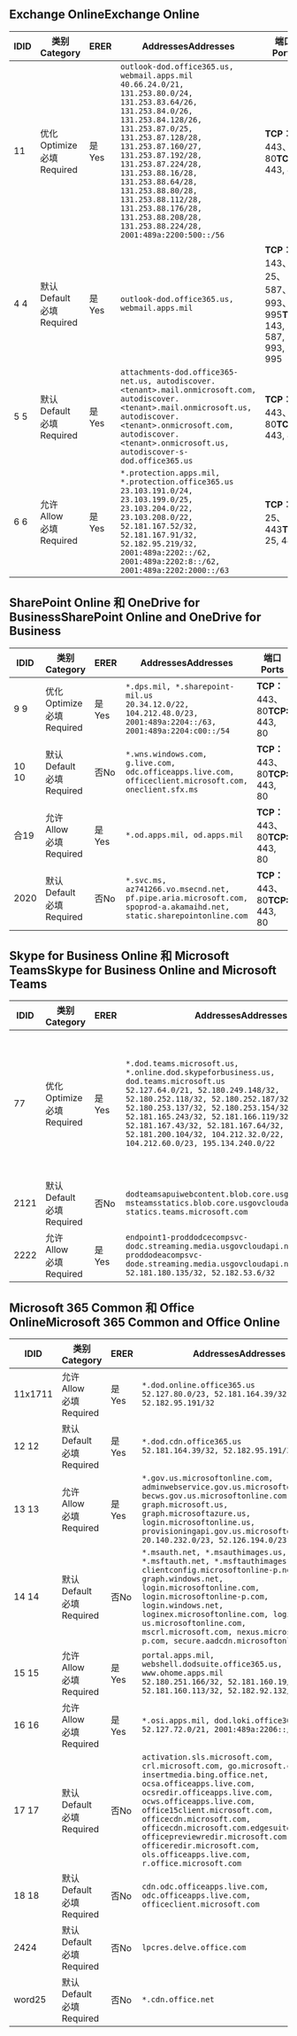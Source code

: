 <!--THIS FILE IS AUTOMATICALLY GENERATED. MANUAL CHANGES WILL BE OVERWRITTEN.-->
<!--Please contact the Office 365 Endpoints team with any questions.-->
<!--USGovDoD endpoints version 2020052800-->
<!--File generated 2020-06-13 17:00:10.1695-->

## <a name="exchange-online"></a><span data-ttu-id="8f8d6-101">Exchange Online</span><span class="sxs-lookup"><span data-stu-id="8f8d6-101">Exchange Online</span></span>

<span data-ttu-id="8f8d6-102">ID</span><span class="sxs-lookup"><span data-stu-id="8f8d6-102">ID</span></span> | <span data-ttu-id="8f8d6-103">类别</span><span class="sxs-lookup"><span data-stu-id="8f8d6-103">Category</span></span> | <span data-ttu-id="8f8d6-104">ER</span><span class="sxs-lookup"><span data-stu-id="8f8d6-104">ER</span></span> | <span data-ttu-id="8f8d6-105">Addresses</span><span class="sxs-lookup"><span data-stu-id="8f8d6-105">Addresses</span></span> | <span data-ttu-id="8f8d6-106">端口</span><span class="sxs-lookup"><span data-stu-id="8f8d6-106">Ports</span></span>
-- | -------------------- | --- | ---------------------------------------------------------------------------------------------------------------------------------------------------------------------------------------------------------------------------------------------------------------------------------------------------------------------------------------------------------------------------------------------- | -------------------------------
<span data-ttu-id="8f8d6-107">1</span><span class="sxs-lookup"><span data-stu-id="8f8d6-107">1</span></span> | <span data-ttu-id="8f8d6-108">优化</span><span class="sxs-lookup"><span data-stu-id="8f8d6-108">Optimize</span></span><BR><span data-ttu-id="8f8d6-109">必填</span><span class="sxs-lookup"><span data-stu-id="8f8d6-109">Required</span></span> | <span data-ttu-id="8f8d6-110">是</span><span class="sxs-lookup"><span data-stu-id="8f8d6-110">Yes</span></span> | `outlook-dod.office365.us, webmail.apps.mil`<BR>`40.66.24.0/21, 131.253.80.0/24, 131.253.83.64/26, 131.253.84.0/26, 131.253.84.128/26, 131.253.87.0/25, 131.253.87.128/28, 131.253.87.160/27, 131.253.87.192/28, 131.253.87.224/28, 131.253.88.16/28, 131.253.88.64/28, 131.253.88.80/28, 131.253.88.112/28, 131.253.88.176/28, 131.253.88.208/28, 131.253.88.224/28, 2001:489a:2200:500::/56` | <span data-ttu-id="8f8d6-111">**TCP：** 443、80</span><span class="sxs-lookup"><span data-stu-id="8f8d6-111">**TCP:** 443, 80</span></span>
<span data-ttu-id="8f8d6-112">4 </span><span class="sxs-lookup"><span data-stu-id="8f8d6-112">4</span></span> | <span data-ttu-id="8f8d6-113">默认</span><span class="sxs-lookup"><span data-stu-id="8f8d6-113">Default</span></span><BR><span data-ttu-id="8f8d6-114">必填</span><span class="sxs-lookup"><span data-stu-id="8f8d6-114">Required</span></span> | <span data-ttu-id="8f8d6-115">是</span><span class="sxs-lookup"><span data-stu-id="8f8d6-115">Yes</span></span> | `outlook-dod.office365.us, webmail.apps.mil` | <span data-ttu-id="8f8d6-116">**TCP：** 143、25、587、993、995</span><span class="sxs-lookup"><span data-stu-id="8f8d6-116">**TCP:** 143, 25, 587, 993, 995</span></span>
<span data-ttu-id="8f8d6-117">5 </span><span class="sxs-lookup"><span data-stu-id="8f8d6-117">5</span></span> | <span data-ttu-id="8f8d6-118">默认</span><span class="sxs-lookup"><span data-stu-id="8f8d6-118">Default</span></span><BR><span data-ttu-id="8f8d6-119">必填</span><span class="sxs-lookup"><span data-stu-id="8f8d6-119">Required</span></span> | <span data-ttu-id="8f8d6-120">是</span><span class="sxs-lookup"><span data-stu-id="8f8d6-120">Yes</span></span> | `attachments-dod.office365-net.us, autodiscover.<tenant>.mail.onmicrosoft.com, autodiscover.<tenant>.mail.onmicrosoft.us, autodiscover.<tenant>.onmicrosoft.com, autodiscover.<tenant>.onmicrosoft.us, autodiscover-s-dod.office365.us` | <span data-ttu-id="8f8d6-121">**TCP：** 443、80</span><span class="sxs-lookup"><span data-stu-id="8f8d6-121">**TCP:** 443, 80</span></span>
<span data-ttu-id="8f8d6-122">6 </span><span class="sxs-lookup"><span data-stu-id="8f8d6-122">6</span></span> | <span data-ttu-id="8f8d6-123">允许</span><span class="sxs-lookup"><span data-stu-id="8f8d6-123">Allow</span></span><BR><span data-ttu-id="8f8d6-124">必填</span><span class="sxs-lookup"><span data-stu-id="8f8d6-124">Required</span></span> | <span data-ttu-id="8f8d6-125">是</span><span class="sxs-lookup"><span data-stu-id="8f8d6-125">Yes</span></span> | `*.protection.apps.mil, *.protection.office365.us`<BR>`23.103.191.0/24, 23.103.199.0/25, 23.103.204.0/22, 23.103.208.0/22, 52.181.167.52/32, 52.181.167.91/32, 52.182.95.219/32, 2001:489a:2202::/62, 2001:489a:2202:8::/62, 2001:489a:2202:2000::/63` | <span data-ttu-id="8f8d6-126">**TCP：** 25、443</span><span class="sxs-lookup"><span data-stu-id="8f8d6-126">**TCP:** 25, 443</span></span>

## <a name="sharepoint-online-and-onedrive-for-business"></a><span data-ttu-id="8f8d6-127">SharePoint Online 和 OneDrive for Business</span><span class="sxs-lookup"><span data-stu-id="8f8d6-127">SharePoint Online and OneDrive for Business</span></span>

<span data-ttu-id="8f8d6-128">ID</span><span class="sxs-lookup"><span data-stu-id="8f8d6-128">ID</span></span> | <span data-ttu-id="8f8d6-129">类别</span><span class="sxs-lookup"><span data-stu-id="8f8d6-129">Category</span></span> | <span data-ttu-id="8f8d6-130">ER</span><span class="sxs-lookup"><span data-stu-id="8f8d6-130">ER</span></span> | <span data-ttu-id="8f8d6-131">Addresses</span><span class="sxs-lookup"><span data-stu-id="8f8d6-131">Addresses</span></span> | <span data-ttu-id="8f8d6-132">端口</span><span class="sxs-lookup"><span data-stu-id="8f8d6-132">Ports</span></span>
-- | -------------------- | --- | ------------------------------------------------------------------------------------------------------------------- | ----------------
<span data-ttu-id="8f8d6-133">9 </span><span class="sxs-lookup"><span data-stu-id="8f8d6-133">9</span></span> | <span data-ttu-id="8f8d6-134">优化</span><span class="sxs-lookup"><span data-stu-id="8f8d6-134">Optimize</span></span><BR><span data-ttu-id="8f8d6-135">必填</span><span class="sxs-lookup"><span data-stu-id="8f8d6-135">Required</span></span> | <span data-ttu-id="8f8d6-136">是</span><span class="sxs-lookup"><span data-stu-id="8f8d6-136">Yes</span></span> | `*.dps.mil, *.sharepoint-mil.us`<BR>`20.34.12.0/22, 104.212.48.0/23, 2001:489a:2204::/63, 2001:489a:2204:c00::/54` | <span data-ttu-id="8f8d6-137">**TCP：** 443、80</span><span class="sxs-lookup"><span data-stu-id="8f8d6-137">**TCP:** 443, 80</span></span>
<span data-ttu-id="8f8d6-138">10  </span><span class="sxs-lookup"><span data-stu-id="8f8d6-138">10</span></span> | <span data-ttu-id="8f8d6-139">默认</span><span class="sxs-lookup"><span data-stu-id="8f8d6-139">Default</span></span><BR><span data-ttu-id="8f8d6-140">必填</span><span class="sxs-lookup"><span data-stu-id="8f8d6-140">Required</span></span> | <span data-ttu-id="8f8d6-141">否</span><span class="sxs-lookup"><span data-stu-id="8f8d6-141">No</span></span> | `*.wns.windows.com, g.live.com, odc.officeapps.live.com, officeclient.microsoft.com, oneclient.sfx.ms` | <span data-ttu-id="8f8d6-142">**TCP：** 443、80</span><span class="sxs-lookup"><span data-stu-id="8f8d6-142">**TCP:** 443, 80</span></span>
<span data-ttu-id="8f8d6-143">合</span><span class="sxs-lookup"><span data-stu-id="8f8d6-143">19</span></span> | <span data-ttu-id="8f8d6-144">允许</span><span class="sxs-lookup"><span data-stu-id="8f8d6-144">Allow</span></span><BR><span data-ttu-id="8f8d6-145">必填</span><span class="sxs-lookup"><span data-stu-id="8f8d6-145">Required</span></span> | <span data-ttu-id="8f8d6-146">是</span><span class="sxs-lookup"><span data-stu-id="8f8d6-146">Yes</span></span> | `*.od.apps.mil, od.apps.mil` | <span data-ttu-id="8f8d6-147">**TCP：** 443、80</span><span class="sxs-lookup"><span data-stu-id="8f8d6-147">**TCP:** 443, 80</span></span>
<span data-ttu-id="8f8d6-148">20</span><span class="sxs-lookup"><span data-stu-id="8f8d6-148">20</span></span> | <span data-ttu-id="8f8d6-149">默认</span><span class="sxs-lookup"><span data-stu-id="8f8d6-149">Default</span></span><BR><span data-ttu-id="8f8d6-150">必填</span><span class="sxs-lookup"><span data-stu-id="8f8d6-150">Required</span></span> | <span data-ttu-id="8f8d6-151">否</span><span class="sxs-lookup"><span data-stu-id="8f8d6-151">No</span></span> | `*.svc.ms, az741266.vo.msecnd.net, pf.pipe.aria.microsoft.com, spoprod-a.akamaihd.net, static.sharepointonline.com` | <span data-ttu-id="8f8d6-152">**TCP：** 443、80</span><span class="sxs-lookup"><span data-stu-id="8f8d6-152">**TCP:** 443, 80</span></span>

## <a name="skype-for-business-online-and-microsoft-teams"></a><span data-ttu-id="8f8d6-153">Skype for Business Online 和 Microsoft Teams</span><span class="sxs-lookup"><span data-stu-id="8f8d6-153">Skype for Business Online and Microsoft Teams</span></span>

<span data-ttu-id="8f8d6-154">ID</span><span class="sxs-lookup"><span data-stu-id="8f8d6-154">ID</span></span> | <span data-ttu-id="8f8d6-155">类别</span><span class="sxs-lookup"><span data-stu-id="8f8d6-155">Category</span></span> | <span data-ttu-id="8f8d6-156">ER</span><span class="sxs-lookup"><span data-stu-id="8f8d6-156">ER</span></span> | <span data-ttu-id="8f8d6-157">Addresses</span><span class="sxs-lookup"><span data-stu-id="8f8d6-157">Addresses</span></span> | <span data-ttu-id="8f8d6-158">端口</span><span class="sxs-lookup"><span data-stu-id="8f8d6-158">Ports</span></span>
-- | -------------------- | --- | -------------------------------------------------------------------------------------------------------------------------------------------------------------------------------------------------------------------------------------------------------------------------------------------------------------------------------------------------------- | -----------------------------------------------
<span data-ttu-id="8f8d6-159">7</span><span class="sxs-lookup"><span data-stu-id="8f8d6-159">7</span></span> | <span data-ttu-id="8f8d6-160">优化</span><span class="sxs-lookup"><span data-stu-id="8f8d6-160">Optimize</span></span><BR><span data-ttu-id="8f8d6-161">必填</span><span class="sxs-lookup"><span data-stu-id="8f8d6-161">Required</span></span> | <span data-ttu-id="8f8d6-162">是</span><span class="sxs-lookup"><span data-stu-id="8f8d6-162">Yes</span></span> | `*.dod.teams.microsoft.us, *.online.dod.skypeforbusiness.us, dod.teams.microsoft.us`<BR>`52.127.64.0/21, 52.180.249.148/32, 52.180.252.118/32, 52.180.252.187/32, 52.180.253.137/32, 52.180.253.154/32, 52.181.165.243/32, 52.181.166.119/32, 52.181.167.43/32, 52.181.167.64/32, 52.181.200.104/32, 104.212.32.0/22, 104.212.60.0/23, 195.134.240.0/22` | <span data-ttu-id="8f8d6-163">**TCP：** 443</span><span class="sxs-lookup"><span data-stu-id="8f8d6-163">**TCP:** 443</span></span><BR><span data-ttu-id="8f8d6-164">**UDP：** 3478、3479、3480、3481</span><span class="sxs-lookup"><span data-stu-id="8f8d6-164">**UDP:** 3478, 3479, 3480, 3481</span></span>
<span data-ttu-id="8f8d6-165"> 21</span><span class="sxs-lookup"><span data-stu-id="8f8d6-165">21</span></span> | <span data-ttu-id="8f8d6-166">默认</span><span class="sxs-lookup"><span data-stu-id="8f8d6-166">Default</span></span><BR><span data-ttu-id="8f8d6-167">必填</span><span class="sxs-lookup"><span data-stu-id="8f8d6-167">Required</span></span> | <span data-ttu-id="8f8d6-168">否</span><span class="sxs-lookup"><span data-stu-id="8f8d6-168">No</span></span> | `dodteamsapuiwebcontent.blob.core.usgovcloudapi.net, msteamsstatics.blob.core.usgovcloudapi.net, statics.teams.microsoft.com` | <span data-ttu-id="8f8d6-169">**TCP：** 443</span><span class="sxs-lookup"><span data-stu-id="8f8d6-169">**TCP:** 443</span></span>
<span data-ttu-id="8f8d6-170">22</span><span class="sxs-lookup"><span data-stu-id="8f8d6-170">22</span></span> | <span data-ttu-id="8f8d6-171">允许</span><span class="sxs-lookup"><span data-stu-id="8f8d6-171">Allow</span></span><BR><span data-ttu-id="8f8d6-172">必填</span><span class="sxs-lookup"><span data-stu-id="8f8d6-172">Required</span></span> | <span data-ttu-id="8f8d6-173">是</span><span class="sxs-lookup"><span data-stu-id="8f8d6-173">Yes</span></span> | `endpoint1-proddodcecompsvc-dodc.streaming.media.usgovcloudapi.net, endpoint1-proddodeacompsvc-dode.streaming.media.usgovcloudapi.net`<BR>`52.181.180.135/32, 52.182.53.6/32` | <span data-ttu-id="8f8d6-174">**TCP：** 443</span><span class="sxs-lookup"><span data-stu-id="8f8d6-174">**TCP:** 443</span></span>

## <a name="microsoft-365-common-and-office-online"></a><span data-ttu-id="8f8d6-175">Microsoft 365 Common 和 Office Online</span><span class="sxs-lookup"><span data-stu-id="8f8d6-175">Microsoft 365 Common and Office Online</span></span>

<span data-ttu-id="8f8d6-176">ID</span><span class="sxs-lookup"><span data-stu-id="8f8d6-176">ID</span></span> | <span data-ttu-id="8f8d6-177">类别</span><span class="sxs-lookup"><span data-stu-id="8f8d6-177">Category</span></span> | <span data-ttu-id="8f8d6-178">ER</span><span class="sxs-lookup"><span data-stu-id="8f8d6-178">ER</span></span> | <span data-ttu-id="8f8d6-179">Addresses</span><span class="sxs-lookup"><span data-stu-id="8f8d6-179">Addresses</span></span> | <span data-ttu-id="8f8d6-180">端口</span><span class="sxs-lookup"><span data-stu-id="8f8d6-180">Ports</span></span>
-- | ------------------- | --- | ---------------------------------------------------------------------------------------------------------------------------------------------------------------------------------------------------------------------------------------------------------------------------------------------------------------------------------------------------------------------------------------------- | ----------------
<span data-ttu-id="8f8d6-181">11x17</span><span class="sxs-lookup"><span data-stu-id="8f8d6-181">11</span></span> | <span data-ttu-id="8f8d6-182">允许</span><span class="sxs-lookup"><span data-stu-id="8f8d6-182">Allow</span></span><BR><span data-ttu-id="8f8d6-183">必填</span><span class="sxs-lookup"><span data-stu-id="8f8d6-183">Required</span></span> | <span data-ttu-id="8f8d6-184">是</span><span class="sxs-lookup"><span data-stu-id="8f8d6-184">Yes</span></span> | `*.dod.online.office365.us`<BR>`52.127.80.0/23, 52.181.164.39/32, 52.182.95.191/32` | <span data-ttu-id="8f8d6-185">**TCP：** 443</span><span class="sxs-lookup"><span data-stu-id="8f8d6-185">**TCP:** 443</span></span>
<span data-ttu-id="8f8d6-186">12 </span><span class="sxs-lookup"><span data-stu-id="8f8d6-186">12</span></span> | <span data-ttu-id="8f8d6-187">默认</span><span class="sxs-lookup"><span data-stu-id="8f8d6-187">Default</span></span><BR><span data-ttu-id="8f8d6-188">必填</span><span class="sxs-lookup"><span data-stu-id="8f8d6-188">Required</span></span> | <span data-ttu-id="8f8d6-189">是</span><span class="sxs-lookup"><span data-stu-id="8f8d6-189">Yes</span></span> | `*.dod.cdn.office365.us`<BR>`52.181.164.39/32, 52.182.95.191/32` | <span data-ttu-id="8f8d6-190">**TCP：** 443</span><span class="sxs-lookup"><span data-stu-id="8f8d6-190">**TCP:** 443</span></span>
<span data-ttu-id="8f8d6-191">13 </span><span class="sxs-lookup"><span data-stu-id="8f8d6-191">13</span></span> | <span data-ttu-id="8f8d6-192">允许</span><span class="sxs-lookup"><span data-stu-id="8f8d6-192">Allow</span></span><BR><span data-ttu-id="8f8d6-193">必填</span><span class="sxs-lookup"><span data-stu-id="8f8d6-193">Required</span></span> | <span data-ttu-id="8f8d6-194">是</span><span class="sxs-lookup"><span data-stu-id="8f8d6-194">Yes</span></span> | `*.gov.us.microsoftonline.com, adminwebservice.gov.us.microsoftonline.com, becws.gov.us.microsoftonline.com, dod-graph.microsoft.us, graph.microsoftazure.us, login.microsoftonline.us, provisioningapi.gov.us.microsoftonline.com`<BR>`20.140.232.0/23, 52.126.194.0/23` | <span data-ttu-id="8f8d6-195">**TCP：** 443</span><span class="sxs-lookup"><span data-stu-id="8f8d6-195">**TCP:** 443</span></span>
<span data-ttu-id="8f8d6-196">14 </span><span class="sxs-lookup"><span data-stu-id="8f8d6-196">14</span></span> | <span data-ttu-id="8f8d6-197">默认</span><span class="sxs-lookup"><span data-stu-id="8f8d6-197">Default</span></span><BR><span data-ttu-id="8f8d6-198">必填</span><span class="sxs-lookup"><span data-stu-id="8f8d6-198">Required</span></span> | <span data-ttu-id="8f8d6-199">否</span><span class="sxs-lookup"><span data-stu-id="8f8d6-199">No</span></span> | `*.msauth.net, *.msauthimages.us, *.msftauth.net, *.msftauthimages.us, clientconfig.microsoftonline-p.net, graph.windows.net, login.microsoftonline.com, login.microsoftonline-p.com, login.windows.net, loginex.microsoftonline.com, login-us.microsoftonline.com, mscrl.microsoft.com, nexus.microsoftonline-p.com, secure.aadcdn.microsoftonline-p.com` | <span data-ttu-id="8f8d6-200">**TCP：** 443</span><span class="sxs-lookup"><span data-stu-id="8f8d6-200">**TCP:** 443</span></span>
<span data-ttu-id="8f8d6-201">15 </span><span class="sxs-lookup"><span data-stu-id="8f8d6-201">15</span></span> | <span data-ttu-id="8f8d6-202">允许</span><span class="sxs-lookup"><span data-stu-id="8f8d6-202">Allow</span></span><BR><span data-ttu-id="8f8d6-203">必填</span><span class="sxs-lookup"><span data-stu-id="8f8d6-203">Required</span></span> | <span data-ttu-id="8f8d6-204">是</span><span class="sxs-lookup"><span data-stu-id="8f8d6-204">Yes</span></span> | `portal.apps.mil, webshell.dodsuite.office365.us, www.ohome.apps.mil`<BR>`52.180.251.166/32, 52.181.160.19/32, 52.181.160.113/32, 52.182.92.132/32` | <span data-ttu-id="8f8d6-205">**TCP：** 443</span><span class="sxs-lookup"><span data-stu-id="8f8d6-205">**TCP:** 443</span></span>
<span data-ttu-id="8f8d6-206">16 </span><span class="sxs-lookup"><span data-stu-id="8f8d6-206">16</span></span> | <span data-ttu-id="8f8d6-207">允许</span><span class="sxs-lookup"><span data-stu-id="8f8d6-207">Allow</span></span><BR><span data-ttu-id="8f8d6-208">必填</span><span class="sxs-lookup"><span data-stu-id="8f8d6-208">Required</span></span> | <span data-ttu-id="8f8d6-209">是</span><span class="sxs-lookup"><span data-stu-id="8f8d6-209">Yes</span></span> | `*.osi.apps.mil, dod.loki.office365.us`<BR>`52.127.72.0/21, 2001:489a:2206::/48` | <span data-ttu-id="8f8d6-210">**TCP：** 443</span><span class="sxs-lookup"><span data-stu-id="8f8d6-210">**TCP:** 443</span></span>
<span data-ttu-id="8f8d6-211">17 </span><span class="sxs-lookup"><span data-stu-id="8f8d6-211">17</span></span> | <span data-ttu-id="8f8d6-212">默认</span><span class="sxs-lookup"><span data-stu-id="8f8d6-212">Default</span></span><BR><span data-ttu-id="8f8d6-213">必填</span><span class="sxs-lookup"><span data-stu-id="8f8d6-213">Required</span></span> | <span data-ttu-id="8f8d6-214">否</span><span class="sxs-lookup"><span data-stu-id="8f8d6-214">No</span></span> | `activation.sls.microsoft.com, crl.microsoft.com, go.microsoft.com, insertmedia.bing.office.net, ocsa.officeapps.live.com, ocsredir.officeapps.live.com, ocws.officeapps.live.com, office15client.microsoft.com, officecdn.microsoft.com, officecdn.microsoft.com.edgesuite.net, officepreviewredir.microsoft.com, officeredir.microsoft.com, ols.officeapps.live.com, r.office.microsoft.com` | <span data-ttu-id="8f8d6-215">**TCP：** 443、80</span><span class="sxs-lookup"><span data-stu-id="8f8d6-215">**TCP:** 443, 80</span></span>
<span data-ttu-id="8f8d6-216">18 </span><span class="sxs-lookup"><span data-stu-id="8f8d6-216">18</span></span> | <span data-ttu-id="8f8d6-217">默认</span><span class="sxs-lookup"><span data-stu-id="8f8d6-217">Default</span></span><BR><span data-ttu-id="8f8d6-218">必填</span><span class="sxs-lookup"><span data-stu-id="8f8d6-218">Required</span></span> | <span data-ttu-id="8f8d6-219">否</span><span class="sxs-lookup"><span data-stu-id="8f8d6-219">No</span></span> | `cdn.odc.officeapps.live.com, odc.officeapps.live.com, officeclient.microsoft.com` | <span data-ttu-id="8f8d6-220">**TCP：** 443、80</span><span class="sxs-lookup"><span data-stu-id="8f8d6-220">**TCP:** 443, 80</span></span>
<span data-ttu-id="8f8d6-221">24</span><span class="sxs-lookup"><span data-stu-id="8f8d6-221">24</span></span> | <span data-ttu-id="8f8d6-222">默认</span><span class="sxs-lookup"><span data-stu-id="8f8d6-222">Default</span></span><BR><span data-ttu-id="8f8d6-223">必填</span><span class="sxs-lookup"><span data-stu-id="8f8d6-223">Required</span></span> | <span data-ttu-id="8f8d6-224">否</span><span class="sxs-lookup"><span data-stu-id="8f8d6-224">No</span></span> | `lpcres.delve.office.com` | <span data-ttu-id="8f8d6-225">**TCP：** 443</span><span class="sxs-lookup"><span data-stu-id="8f8d6-225">**TCP:** 443</span></span>
<span data-ttu-id="8f8d6-226">word</span><span class="sxs-lookup"><span data-stu-id="8f8d6-226">25</span></span> | <span data-ttu-id="8f8d6-227">默认</span><span class="sxs-lookup"><span data-stu-id="8f8d6-227">Default</span></span><BR><span data-ttu-id="8f8d6-228">必填</span><span class="sxs-lookup"><span data-stu-id="8f8d6-228">Required</span></span> | <span data-ttu-id="8f8d6-229">否</span><span class="sxs-lookup"><span data-stu-id="8f8d6-229">No</span></span> | `*.cdn.office.net` | <span data-ttu-id="8f8d6-230">**TCP：** 443</span><span class="sxs-lookup"><span data-stu-id="8f8d6-230">**TCP:** 443</span></span>
